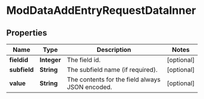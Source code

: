 

# ModDataAddEntryRequestDataInner


## Properties

| Name | Type | Description | Notes |
|------------ | ------------- | ------------- | -------------|
|**fieldid** | **Integer** | The field id. |  [optional] |
|**subfield** | **String** | The subfield name (if required). |  [optional] |
|**value** | **String** | The contents for the field always JSON encoded. |  [optional] |



